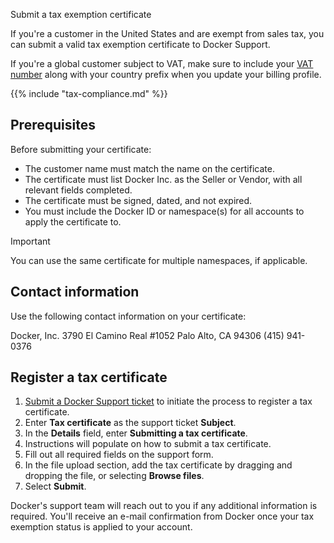 Submit a tax exemption certificate


If you're a customer in the United States and are exempt from sales tax, you
can submit a valid tax exemption certificate to Docker Support.

If you're a global customer subject to VAT, make sure to include your
[VAT number](/billing/history/#include-your-vat-number-on-your-invoice)
along with your country prefix when you update your billing profile.

{{% include "tax-compliance.md" %}}

## Prerequisites

Before submitting your certificate:

- The customer name must match the name on the certificate.
- The certificate must list Docker Inc. as the Seller or Vendor, with all
relevant fields completed.
- The certificate must be signed, dated, and not expired.
- You must include the Docker ID or namespace(s) for all accounts to
apply the certificate to.

> [!IMPORTANT]
>
> You can use the same certificate for multiple namespaces, if applicable.

## Contact information

Use the following contact information on your certificate:

Docker, Inc.
3790 El Camino Real #1052
Palo Alto, CA 94306
(415) 941-0376

## Register a tax certificate

1. [Submit a Docker Support ticket](https://hub.docker.com/support/contact?topic=Billing&subtopic=Tax%20information) to initiate the process to register a tax certificate.
1. Enter **Tax certificate** as the support ticket **Subject**.
1. In the **Details** field, enter **Submitting a tax certificate**.
1. Instructions will populate on how to submit a tax certificate.
1. Fill out all required fields on the support form.
1. In the file upload section, add the tax certificate by dragging and dropping
the file, or selecting **Browse files**.
1. Select **Submit**.

Docker's support team will reach out to you if any additional information is
required. You'll receive an e-mail confirmation from Docker once your tax
exemption status is applied to your account.
